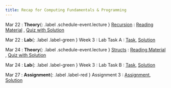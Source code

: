```yaml
---
title: Recap for Computing Fundamentals & Programming
---
```


Mar 22
: **Theory**{: .label .schedule-event.lecture } [Recursion](#)
: [Reading Material](#) , [Quiz with Solution](#)

Mar 22
: **Lab**{: .label .label-green } Week 3 : Lab Task A
: [Task](#), [Solution](#)

Mar 24
: **Theory**{: .label .schedule-event.lecture } [Structs](#)
: [Reading Material](#) ,   [Quiz with Solution](#)

Mar 24 
: **Lab**{: .label .label-green } Week 3 : Lab Task B 
: [Task](#), [Solution](#)

Mar 27
: **Assignment**{: .label .label-red } Assignment 3 
: [Assignment](#), [Solution](#)

